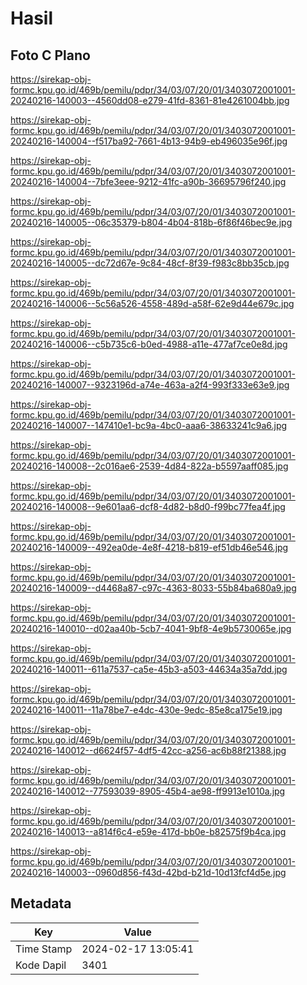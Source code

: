 # Hasil

## Foto C Plano

https://sirekap-obj-formc.kpu.go.id/469b/pemilu/pdpr/34/03/07/20/01/3403072001001-20240216-140003--4560dd08-e279-41fd-8361-81e4261004bb.jpg

https://sirekap-obj-formc.kpu.go.id/469b/pemilu/pdpr/34/03/07/20/01/3403072001001-20240216-140004--f517ba92-7661-4b13-94b9-eb496035e96f.jpg

https://sirekap-obj-formc.kpu.go.id/469b/pemilu/pdpr/34/03/07/20/01/3403072001001-20240216-140004--7bfe3eee-9212-41fc-a90b-36695796f240.jpg

https://sirekap-obj-formc.kpu.go.id/469b/pemilu/pdpr/34/03/07/20/01/3403072001001-20240216-140005--06c35379-b804-4b04-818b-6f86f46bec9e.jpg

https://sirekap-obj-formc.kpu.go.id/469b/pemilu/pdpr/34/03/07/20/01/3403072001001-20240216-140005--dc72d67e-9c84-48cf-8f39-f983c8bb35cb.jpg

https://sirekap-obj-formc.kpu.go.id/469b/pemilu/pdpr/34/03/07/20/01/3403072001001-20240216-140006--5c56a526-4558-489d-a58f-62e9d44e679c.jpg

https://sirekap-obj-formc.kpu.go.id/469b/pemilu/pdpr/34/03/07/20/01/3403072001001-20240216-140006--c5b735c6-b0ed-4988-a11e-477af7ce0e8d.jpg

https://sirekap-obj-formc.kpu.go.id/469b/pemilu/pdpr/34/03/07/20/01/3403072001001-20240216-140007--9323196d-a74e-463a-a2f4-993f333e63e9.jpg

https://sirekap-obj-formc.kpu.go.id/469b/pemilu/pdpr/34/03/07/20/01/3403072001001-20240216-140007--147410e1-bc9a-4bc0-aaa6-38633241c9a6.jpg

https://sirekap-obj-formc.kpu.go.id/469b/pemilu/pdpr/34/03/07/20/01/3403072001001-20240216-140008--2c016ae6-2539-4d84-822a-b5597aaff085.jpg

https://sirekap-obj-formc.kpu.go.id/469b/pemilu/pdpr/34/03/07/20/01/3403072001001-20240216-140008--9e601aa6-dcf8-4d82-b8d0-f99bc77fea4f.jpg

https://sirekap-obj-formc.kpu.go.id/469b/pemilu/pdpr/34/03/07/20/01/3403072001001-20240216-140009--492ea0de-4e8f-4218-b819-ef51db46e546.jpg

https://sirekap-obj-formc.kpu.go.id/469b/pemilu/pdpr/34/03/07/20/01/3403072001001-20240216-140009--d4468a87-c97c-4363-8033-55b84ba680a9.jpg

https://sirekap-obj-formc.kpu.go.id/469b/pemilu/pdpr/34/03/07/20/01/3403072001001-20240216-140010--d02aa40b-5cb7-4041-9bf8-4e9b5730065e.jpg

https://sirekap-obj-formc.kpu.go.id/469b/pemilu/pdpr/34/03/07/20/01/3403072001001-20240216-140011--611a7537-ca5e-45b3-a503-44634a35a7dd.jpg

https://sirekap-obj-formc.kpu.go.id/469b/pemilu/pdpr/34/03/07/20/01/3403072001001-20240216-140011--11a78be7-e4dc-430e-9edc-85e8ca175e19.jpg

https://sirekap-obj-formc.kpu.go.id/469b/pemilu/pdpr/34/03/07/20/01/3403072001001-20240216-140012--d6624f57-4df5-42cc-a256-ac6b88f21388.jpg

https://sirekap-obj-formc.kpu.go.id/469b/pemilu/pdpr/34/03/07/20/01/3403072001001-20240216-140012--77593039-8905-45b4-ae98-ff9913e1010a.jpg

https://sirekap-obj-formc.kpu.go.id/469b/pemilu/pdpr/34/03/07/20/01/3403072001001-20240216-140013--a814f6c4-e59e-417d-bb0e-b82575f9b4ca.jpg

https://sirekap-obj-formc.kpu.go.id/469b/pemilu/pdpr/34/03/07/20/01/3403072001001-20240216-140003--0960d856-f43d-42bd-b21d-10d13fcf4d5e.jpg


## Metadata

| Key        | Value               |
| ---------- | ------------------- |
| Time Stamp | 2024-02-17 13:05:41 |
| Kode Dapil | 3401                |



